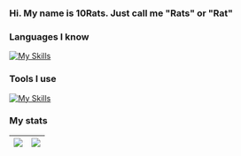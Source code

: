 ### Hi. My name is 10Rats. Just call me "Rats" or "Rat"

### Languages I know
[![My Skills](https://skillicons.dev/icons?i=html,js,css,java,nodejs,py)](https://skillicons.dev)<br>

### Tools I use
[![My Skills](https://skillicons.dev/icons?i=blender,discordbots,eclipse,figma,godot,ai,ps,robloxstudio,unreal,vscode)](https://skillicons.dev)

### My stats
| <a href="https://github.com/anuraghazra/github-readme-stats"><img align="center" src="https://github-readme-stats.vercel.app/api?username=10Rats&show_icons=true&theme=great-gatsby"></a> | <a href="https://github.com/anuraghazra/github-readme-stats"><img align="center" src="https://github-readme-stats.vercel.app/api/top-langs/?username=10Rats&layout=donut&theme=great-gatsby"></a> |
| ------------- | ------------- |

